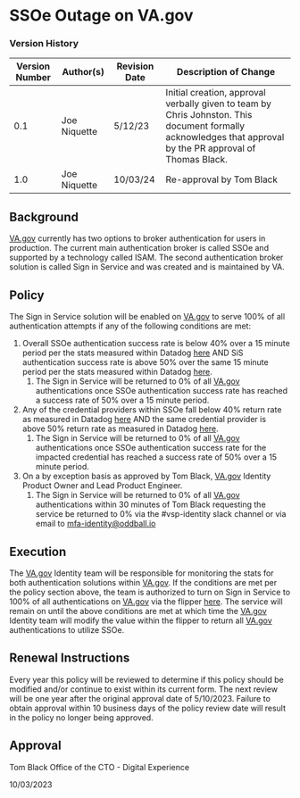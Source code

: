 # SSOe Outage on VA.gov

### Version History
| Version Number | Author(s)                                              | Revision Date | Description of Change                                                                      |
|----------------|--------------------------------------------------------|---------------|--------------------------------------------------------------------------------------------|
|       0.1      | Joe Niquette |    5/12/23    | Initial creation, approval verbally given to team by Chris Johnston. This document formally acknowledges that approval by the PR approval of Thomas Black.                                                                           |
|      1.0      |        Joe Niquette                                |   10/03/24    | Re-approval by Tom Black

## Background

[VA.gov](http://va.gov/) currently has two options to broker authentication for users in production. The current main authentication broker is called SSOe and supported by a technology called ISAM. The second authentication broker solution is called Sign in Service and was created and is maintained by VA.

## Policy

The Sign in Service solution will be enabled on [VA.gov](http://va.gov/) to serve 100% of all authentication attempts if any of the following conditions are met:

1. Overall SSOe authentication success rate is below 40% over a 15 minute period per the stats measured within Datadog [here](https://vagov.ddog-gov.com/dashboard/52g-hyg-wcj/vsp-identity-monitor-dashboard?from_ts=1683826599660&to_ts=1683840999660&live=false&tile_focus=8901858802204074) AND SiS authentication success rate is above 50% over the same 15 minute period per the stats measured within Datadog [here](https://vagov.ddog-gov.com/dashboard/52g-hyg-wcj/vsp-identity-monitor-dashboard?from_ts=1683826760454&to_ts=1683841160454&live=false&tile_focus=407386167409660).
    1. The Sign in Service will be returned to 0% of all [VA.gov](http://va.gov/) authentications once SSOe authentication success rate has reached a success rate of 50% over a 15 minute period.
2. Any of the credential providers within SSOe fall below 40% return rate as measured in Datadog [here](https://vagov.ddog-gov.com/dashboard/52g-hyg-wcj/vsp-identity-monitor-dashboard?from_ts=1683826700579&to_ts=1683841100579&live=false&tile_focus=169965705415635) AND the same credential provider is above 50% return rate as measured in Datadog [here](https://vagov.ddog-gov.com/dashboard/52g-hyg-wcj/vsp-identity-monitor-dashboard?from_ts=1683826700596&to_ts=1683841100596&live=false&tile_focus=1254326522330070).
    1. The Sign in Service will be returned to 0% of all [VA.gov](http://va.gov/) authentications once SSOe authentication success rate for the impacted credential has reached a success rate of 50% over a 15 minute period.
3. On a by exception basis as approved by Tom Black, [VA.gov](http://va.gov/) Identity Product Owner and Lead Product Engineer.
    1. The Sign in Service will be returned to 0% of all [VA.gov](http://va.gov/) authentications within 30 minutes of Tom Black requesting the service be returned to 0% via the #vsp-identity slack channel or via email to [mfa-identity@oddball.io](mailto:mfa-identity@oddball.io)

## Execution

The [VA.gov](http://va.gov/) Identity team will be responsible for monitoring the stats for both authentication solutions within [VA.gov](http://va.gov/). If the conditions are met per the policy section above, the team is authorized to turn on Sign in Service to 100% of all authentications on [VA.gov](http://va.gov/) via the flipper [here](https://api.va.gov/flipper/features/sign_in_service_enabled). The service will remain on until the above conditions are met at which time the [VA.gov](http://va.gov/) Identity team will modify the value within the flipper to return all [VA.gov](http://va.gov/) authentications to utilize SSOe.

## Renewal Instructions

Every year this policy will be reviewed to determine if this policy should be modified and/or continue to exist within its current form. The next review will be one year after the original approval date of 5/10/2023. Failure to obtain approval within 10 business days of the policy review date will result in the policy no longer being approved.

## Approval

Tom Black
Office of the CTO - Digital Experience

10/03/2023
